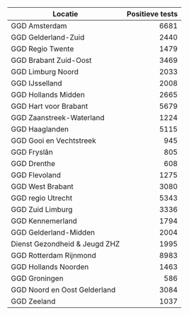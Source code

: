 | Locatie | Positieve tests |
|---------|----------------:|
| GGD Amsterdam                            |  6681 |
| GGD Gelderland-Zuid                      |  2440 |
| GGD Regio Twente                         |  1479 |
| GGD Brabant Zuid-Oost                    |  3469 |
| GGD Limburg Noord                        |  2033 |
| GGD IJsselland                           |  2008 |
| GGD Hollands Midden                      |  2665 |
| GGD Hart voor Brabant                    |  5679 |
| GGD Zaanstreek-Waterland                 |  1224 |
| GGD Haaglanden                           |  5115 |
| GGD Gooi en Vechtstreek                  |   945 |
| GGD Fryslân                              |   805 |
| GGD Drenthe                              |   608 |
| GGD Flevoland                            |  1275 |
| GGD West Brabant                         |  3080 |
| GGD regio Utrecht                        |  5343 |
| GGD Zuid Limburg                         |  3336 |
| GGD Kennemerland                         |  1794 |
| GGD Gelderland-Midden                    |  2004 |
| Dienst Gezondheid & Jeugd ZHZ            |  1995 |
| GGD Rotterdam Rijnmond                   |  8983 |
| GGD Hollands Noorden                     |  1463 |
| GGD Groningen                            |   586 |
| GGD Noord en Oost Gelderland             |  3084 |
| GGD Zeeland                              |  1037 |
